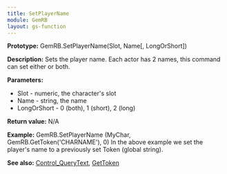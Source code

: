 ```yaml
---
title: SetPlayerName
module: GemRB
layout: gs-function
---
```


**Prototype:** GemRB.SetPlayerName(Slot, Name[, LongOrShort])

**Description:** Sets the player name. Each actor has 2 names, this 
command can set either or both.

**Parameters:**
  * Slot - numeric, the character's slot
  * Name - string, the name
  * LongOrShort - 0 (both), 1 (short), 2 (long)

**Return value:** N/A

**Example:**
  GemRB.SetPlayerName (MyChar, GemRB.GetToken('CHARNAME'), 0)
In the above example we set the player's name to a previously set Token (global string).

**See also:** [Control_QueryText](Control_QueryText.md), [GetToken](GetToken.md)
